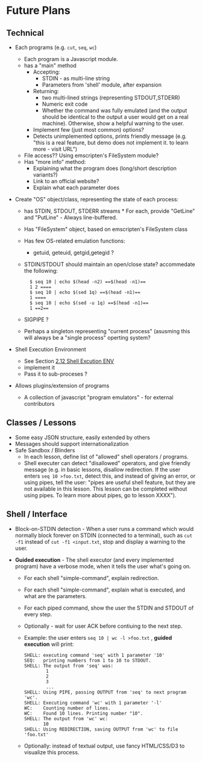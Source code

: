 # Future Plans

## Technical

* Each programs (e.g. `cut`, `seq`, `wc`)
    * Each program is a Javascript module.
    * has a "main" method
        * Accepting:
            * STDIN - as multi-line string
            * Parameters from 'shell' module, after expansion
        * Returning:
            * two multi-lined strings (representing STDOUT,STDERR)
            * Numeric exit code
            * Whether the command was fully emulated (and the output should be
            identical to the output a user would get on a real machine). Otherwise,
            show a helpful warning to the user.
        * Implement few (just most common) options?
        * Detects unimplemented options, prints friendly message
        (e.g. "this is a real feature, but demo does not implement it. to learn more - visit URL")
    * File access?? Using emscripten's FileSystem module?
    * Has "more info" method:
       * Explaining what the program does (long/short description variants?)
       * Link to an official website?
       * Explain what each parameter does
* Create "OS" object/class, representing the state of each process:
    * has STDIN, STDOUT, STDERR streams
           * For each, provide "GetLine" and "PutLine" - Always line-buffered.
    * Has "FileSystem" object, based on emscripten's FileSystem class
    * Has few OS-related emulation functions:
        * getuid, geteuid, getgid,getegid ?
    * STDIN/STDOUT should maintain an open/close state? accommedate the following:

            $ seq 10 | echo $(head -n2) ==$(head -n1)==
            1 2 ====
            $ seq 10 | echo $(sed 1q) ==$(head -n1)==
            1 ====
            $ seq 10 | echo $(sed -u 1q) ==$(head -n1)==
            1 ==2==
    * SIGPIPE ?
    * Perhaps a singleton representing "current process" (asusming this will
    always be a "single process" operting system?

* Shell Execution Environment
    * See Section [2.12 Shell Excution ENV](http://pubs.opengroup.org/onlinepubs/009695399/utilities/xcu_chap02.html#tag_02_12)
    * implement it
    * Pass it to sub-proceses ?
* Allows plugins/extension of programs
    * A collection of javascript "program emulators" - for external contributors


## Classes / Lessons

* Some easy JSON structure, easily extended by others
* Messages should support internationalization
* Safe Sandbox / Blinders
    * In each lesson, define list of "allowed" shell operators / programs.
    * Shell executer can detect "disallowed" operators, and give friendly message
    (e.g. in basic lessons, disallow redirection. If the user enters `seq 10 >foo.txt`,
    detect this, and instead of giving an error, or using pipes, tell the user:
    "pipes are useful shell feature, but they are not available in this lesson.
    This lesson can be completed without using pipes. To learn more about pipes,
    go to lesson XXXX").

## Shell / Interface

* Block-on-STDIN detection - When a user runs a command which would normally
block forever on STDIN (connected to a terminal), such as `cut -f1` instead of `cut -f1 <input.txt`,
stop and display a warning to the user.

* **Guided execution** - The shell executor (and every implemented program) have
a verbose mode, when it tells the user what's going on.
    * For each shell "simple-command", explain redirection.
    * For each shell "simple-command", explain what is executed, and what are the parameters.
    * For each piped command, show the user the STDIN and STDOUT of every step.
    * Optionally - wait for user ACK before contiuing to the next step.
    * Example: the user enters `seq 10 | wc -l >foo.txt` , **guided execution** will print:

        ```
        SHELL: executing command 'seq' with 1 parameter '10'
        SEQ:   printing numbers from 1 to 10 to STDOUT.
        SHELL: The output from 'seq' was:
                1
                2
                3
                ...
        SHELL: Using PIPE, passing OUTPUT from 'seq' to next program 'wc'.
        SHELL: Executing command 'wc' with 1 parameter '-l'
        WC:    Counting number of lines.
        WC:    Found 10 lines. Printing number "10".
        SHELL: The output from 'wc' wc:
               10
        SHELL: Using REDIRECTION, saving OUTPUT from 'wc' to file 'foo.txt'
        ```

    * Optionally: instead of textual output, use fancy HTML/CSS/D3 to visualize this process.
